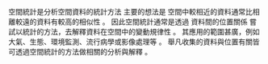 空間統計是分析空間資料的統計方法 
主要的想法是 
空間中較相近的資料通常比相離較遠的資料有較高的相似性 。 
因此空間統計通常是透過 資料間的位置關係
嘗試以統計的方法，去解釋資料在空間中的變動規律性 。 
其應用的範圍甚廣，例如大氣、生態、環境監測、流行病學或影像處理等 。 
舉凡收集的資料與位置有關皆可透過空間統計的方法做相關的分析與解釋 。

